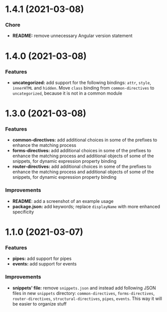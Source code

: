 # 1.4.1 (2021-03-08)


### Chore

* **README:** remove unnecessary Angular version statement



# 1.4.0 (2021-03-08)


### Features

* **uncategorized:** add support for the following bindings: `attr`,
`style`, `innerHTML` and `hidden`. Move `class` binding from
`common-directives` to `uncategorized`, because it is not in a common
module



# 1.3.0 (2021-03-08)


### Features

* **common-directives:** add additional choices in some of the prefixes
to enhance the matching process
* **forms-directives:** add additional choices in some of the prefixes
to enhance the matching process and additional objects of some of the
snippets, for dynamic expression property binding
* **router-directives:** add additional choices in some of the prefixes
to enhance the matching process and additional objects of some of the
snippets, for dynamic expression property binding

### Improvements

* **README**: add a screenshot of an example usage
* **package.json:** add keywords; replace `displayName` with more
enhanced specificity



# 1.1.0 (2021-03-07)


### Features

* **pipes:** add support for pipes
* **events:** add support for events

### Improvements

* **snippets' file:** remove `snippets.json` and instead add following
JSON files in new `snippets` directory: `common-directives`,
`forms-directives`, `router-directives`, `structural-directives`,
`pipes`, `events`. This way it will be easier to organize stuff